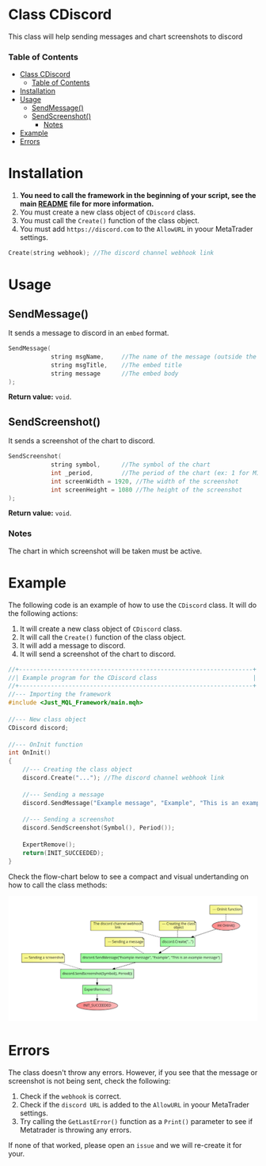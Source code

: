 # Class CDiscord
This class will help sending messages and chart screenshots to discord <br>

### Table of Contents
- [Class CDiscord](#class-cdiscord)
    - [Table of Contents](#table-of-contents)
- [Installation](#installation)
- [Usage](#usage)
  - [SendMessage()](#sendmessage)
  - [SendScreenshot()](#sendscreenshot)
    - [Notes](#notes)
- [Example](#example)
- [Errors](#errors)


# Installation
1. **You need to call the framework in the beginning of your script, see the main [README](../README.md) file for more information.**
2. You must create a new class object of `CDiscord` class.
3. You must call the `Create()` function of the class object.
4. You must add `https://discord.com` to the `AllowURL` in yoour MetaTrader settings.

```cpp
Create(string webhook); //The discord channel webhook link
```

# Usage
## SendMessage()
It sends a message to discord in an `embed` format.

```cpp
SendMessage(
            string msgName,     //The name of the message (outside the embed)
            string msgTitle,    //The embed title
            string message      //The embed body
);
```

**Return value:** `void`.

## SendScreenshot()
It sends a screenshot of the chart to discord.

```cpp
SendScreenshot(
            string symbol,      //The symbol of the chart
            int _period,        //The period of the chart (ex: 1 for M1)
            int screenWidth = 1920, //The width of the screenshot
            int screenHeight = 1080 //The height of the screenshot
);
```

**Return value:** `void`.

### Notes
The chart in which screenshot will be taken must be active.

# Example
The following code is an example of how to use the `CDiscord` class. It will do the following actions:
1. It will create a new class object of `CDiscord` class.
2. It will call the `Create()` function of the class object.
3. It will add a message to discord.
4. It will send a screenshot of the chart to discord.

```cpp
//+------------------------------------------------------------------+
//| Example program for the CDiscord class                           |
//+------------------------------------------------------------------+
//--- Importing the framework
#include <Just_MQL_Framework/main.mqh>

//--- New class object
CDiscord discord;

//--- OnInit function
int OnInit()
{
    //--- Creating the class object
    discord.Create("..."); //The discord channel webhook link

    //--- Sending a message
    discord.SendMessage("Example message", "Example", "This is an example message");

    //--- Sending a screenshot
    discord.SendScreenshot(Symbol(), Period());

    ExpertRemove();
    return(INIT_SUCCEEDED);
}
```

Check the flow-chart below to see a compact and visual undertanding on how to call the class methods:

![CDiscord class flow-chart](res/flowcharts/CDiscord.png)

# Errors
The class doesn't throw any errors. However, if you see that the message or screenshot is not being sent, check the following:
1. Check if the `webhook` is correct.
2. Check if the `discord URL` is added to the `AllowURL` in yoour MetaTrader settings.
3. Try calling the `GetLastError()` function as a `Print()` parameter to see if Metatrader is throwing any errors.

If none of that worked, please open an `issue` and we will re-create it for your.